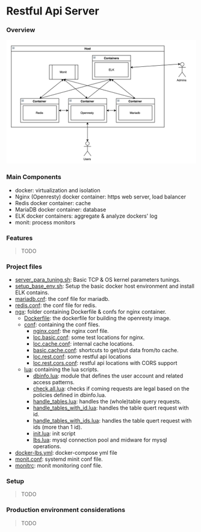 # Restful Api Server

### Overview
![overview](./pics/overview.png)

### Main Components
- docker: virtualization and isolation
- Nginx (Openresty) docker container: https web server, load balancer
- Redis docker container: cache
- MariaDB docker container: database
- ELK docker containers: aggregate & analyze dockers' log
- monit: process monitors

### Features
> TODO

### Project files

- [server_para_tuning.sh](./server_para_tuning.sh): Basic TCP & OS kernel parameters tunings.
- [setup_base_env.sh](./setup_base_env.sh): Setup the basic docker host environment and install ELK contains.
- [mariadb.cnf](./mariadb.cnf): the conf file for mariadb.
- [redis.conf](./redis.conf): the conf file for redis.
- [ngx](./ngx): folder containing Dockerfile & confs for nginx container.
    + [Dockerfile](./ngx/Dockerfile): the dockerfile for building the openresty image.
    + [conf](./ngx/conf): containing the conf files.
        * [nginx.conf](./ngx/conf/nginx.conf): the nginx conf file.
        * [loc.basic.conf](./ngx/conf/loc.basic.conf): some test locations for nginx.
        * [loc.cache.conf](./ngx/conf/loc.cache.conf): internal cache locations.
        * [basic.cache.conf](./ngx/conf/basic.cache.conf): shortcuts to get/put data from/to cache.
        * [loc.rest.conf](./ngx/conf/loc.rest.conf): some restful api locations
        * [loc.rest.cors.conf](./ngx/conf/loc.rest.cors.conf): restful api locations with CORS support
    + [lua](./ngx/lua): containing the lua scripts.
        * [dbinfo.lua](./ngx/lua/dbinfo.lua): module that defines the user account and related access patterns.
        * [check.all.lua](./ngx/lua/check.all.lua): checks if coming requests are legal based on the policies defined in dbinfo.lua.
        * [handle_tables.lua](./ngx/lua/handle_tables.lua): handles the (whole)table query requests.
        * [handle_tables_with_id.lua](./ngx/lua/handle_tables_with_id.lua): handles the table quert request with id.
        * [handle_tables_with_ids.lua](./ngx/lua/handle_tables_with_ids.lua): handles the table quert request with ids (more than 1 id).
        * [init.lua](./ngx/lua/init.lua): init script
        * [lbs.lua](./ngx/lua/lbs.lua): mysql connection pool and midware for mysql operations.
- [docker-lbs.yml](./docker-lbs.yml): docker-compose yml file
- [monit.conf](./monit.conf): systemd minit conf file.
- [monitrc](./monitrc): monit monitoring conf file.

### Setup
> TODO

### Production environment considerations
> TODO
